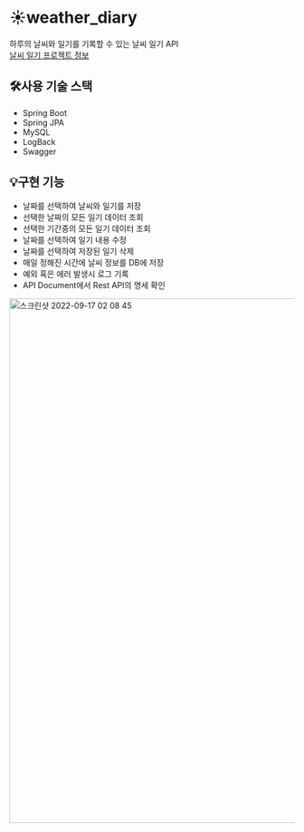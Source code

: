 # ☀️weather_diary
하루의 날씨와 일기를 기록할 수 있는 날씨 일기 API  
[날씨 일기 프로젝트 정보](https://dev-rara.notion.site/Weather-Diary-f19ea022832a4083ad3954459d67879a)

## 🛠️사용 기술 스택
* Spring Boot
* Spring JPA
* MySQL
* LogBack
* Swagger

## 💡구현 기능
* 날짜를 선택하여 날씨와 일기를 저장
* 선택한 날짜의 모든 일기 데이터 조회
* 선택한 기간중의 모든 일기 데이터 조회
* 날짜를 선택하여 일기 내용 수정
* 날짜를 선택하여 저장된 일기 삭제
* 매일 정해진 시간에 날씨 정보를 DB에 저장
* 예외 혹은 에러 발생시 로그 기록
* API Document에서 Rest API의 명세 확인
<img width="926" alt="스크린샷 2022-09-17 02 08 45" src="https://user-images.githubusercontent.com/65327103/190692503-79b14184-9204-416b-9c9e-9e8a5abd6ef0.png">
